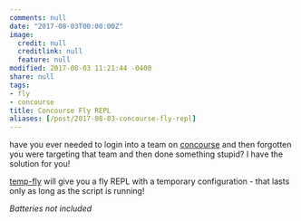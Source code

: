 ```yaml
---
comments: null
date: "2017-08-03T00:00:00Z"
image:
  credit: null
  creditlink: null
  feature: null
modified: 2017-08-03 11:21:44 -0400
share: null
tags:
- fly
- concourse
title: Concourse Fly REPL
aliases: [/post/2017-08-03-concourse-fly-repl]
---
```

	
have you ever needed to login into a team on [concourse](https://concourse.ci/) and then forgotten you were targeting that team and then done something stupid? I have the solution for you!

[temp-fly](https://gist.github.com/mikfreedman/e092e84bed648f4e8408693d8b2b36c6) will give you a fly REPL with a temporary configuration - that lasts only as long as the script is running! 
 <!--more-->
*Batteries not included*

<script src="https://gist.github.com/mikfreedman/e092e84bed648f4e8408693d8b2b36c6.js"></script>
